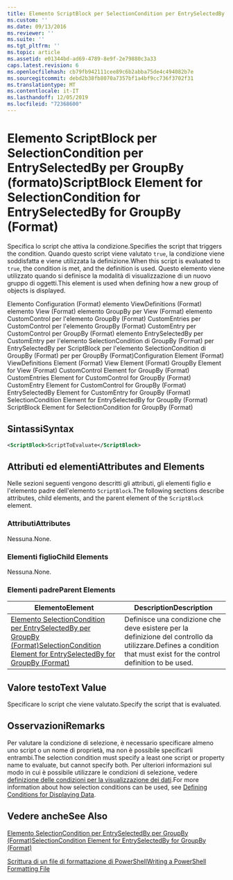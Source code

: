```yaml
---
title: Elemento ScriptBlock per SelectionCondition per EntrySelectedBy per GroupBy (Format) | Microsoft Docs
ms.custom: ''
ms.date: 09/13/2016
ms.reviewer: ''
ms.suite: ''
ms.tgt_pltfrm: ''
ms.topic: article
ms.assetid: e01344bd-ad69-4789-8e9f-2e79880c3a33
caps.latest.revision: 6
ms.openlocfilehash: cb79fb942111cee89c6b2abba75de4c494082b7e
ms.sourcegitcommit: debd2b38fb8070a7357bf1a4bf9cc736f3702f31
ms.translationtype: MT
ms.contentlocale: it-IT
ms.lasthandoff: 12/05/2019
ms.locfileid: "72368600"
---
```

# <a name="scriptblock-element-for-selectioncondition-for-entryselectedby-for-groupby-format"></a><span data-ttu-id="25a87-102">Elemento ScriptBlock per SelectionCondition per EntrySelectedBy per GroupBy (formato)</span><span class="sxs-lookup"><span data-stu-id="25a87-102">ScriptBlock Element for SelectionCondition for EntrySelectedBy for GroupBy (Format)</span></span>

<span data-ttu-id="25a87-103">Specifica lo script che attiva la condizione.</span><span class="sxs-lookup"><span data-stu-id="25a87-103">Specifies the script that triggers the condition.</span></span> <span data-ttu-id="25a87-104">Quando questo script viene valutato `true`, la condizione viene soddisfatta e viene utilizzata la definizione.</span><span class="sxs-lookup"><span data-stu-id="25a87-104">When this script is evaluated to `true`, the condition is met, and the definition is used.</span></span> <span data-ttu-id="25a87-105">Questo elemento viene utilizzato quando si definisce la modalità di visualizzazione di un nuovo gruppo di oggetti.</span><span class="sxs-lookup"><span data-stu-id="25a87-105">This element is used when defining how a new group of objects is displayed.</span></span>

<span data-ttu-id="25a87-106">Elemento Configuration (Format) elemento ViewDefinitions (Format) elemento View (Format) elemento GroupBy per View (Format) elemento CustomControl per l'elemento GroupBy (Format) CustomEntries per CustomControl per l'elemento GroupBy (Format) CustomEntry per CustomControl per GroupBy (Format) elemento EntrySelectedBy per CustomEntry per l'elemento SelectionCondition di GroupBy (Format) per EntrySelectedBy per ScriptBlock per l'elemento SelectionCondition di GroupBy (Format) per per GroupBy (Format)</span><span class="sxs-lookup"><span data-stu-id="25a87-106">Configuration Element (Format) ViewDefinitions Element (Format) View Element (Format) GroupBy Element for View (Format) CustomControl Element for GroupBy (Format) CustomEntries Element for CustomControl for GroupBy (Format) CustomEntry Element for CustomControl for GroupBy (Format) EntrySelectedBy Element for CustomEntry for GroupBy (Format) SelectionCondition Element for EntrySelectedBy for GroupBy (Format) ScriptBlock Element for SelectionCondition for GroupBy (Format)</span></span>

## <a name="syntax"></a><span data-ttu-id="25a87-107">Sintassi</span><span class="sxs-lookup"><span data-stu-id="25a87-107">Syntax</span></span>

```xml
<ScriptBlock>ScriptToEvaluate</ScriptBlock>
```

## <a name="attributes-and-elements"></a><span data-ttu-id="25a87-108">Attributi ed elementi</span><span class="sxs-lookup"><span data-stu-id="25a87-108">Attributes and Elements</span></span>

<span data-ttu-id="25a87-109">Nelle sezioni seguenti vengono descritti gli attributi, gli elementi figlio e l'elemento padre dell'elemento `ScriptBlock`.</span><span class="sxs-lookup"><span data-stu-id="25a87-109">The following sections describe attributes, child elements, and the parent element of the `ScriptBlock` element.</span></span>

### <a name="attributes"></a><span data-ttu-id="25a87-110">Attributi</span><span class="sxs-lookup"><span data-stu-id="25a87-110">Attributes</span></span>

<span data-ttu-id="25a87-111">Nessuna.</span><span class="sxs-lookup"><span data-stu-id="25a87-111">None.</span></span>

### <a name="child-elements"></a><span data-ttu-id="25a87-112">Elementi figlio</span><span class="sxs-lookup"><span data-stu-id="25a87-112">Child Elements</span></span>

<span data-ttu-id="25a87-113">Nessuna.</span><span class="sxs-lookup"><span data-stu-id="25a87-113">None.</span></span>

### <a name="parent-elements"></a><span data-ttu-id="25a87-114">Elementi padre</span><span class="sxs-lookup"><span data-stu-id="25a87-114">Parent Elements</span></span>

|<span data-ttu-id="25a87-115">Elemento</span><span class="sxs-lookup"><span data-stu-id="25a87-115">Element</span></span>|<span data-ttu-id="25a87-116">Description</span><span class="sxs-lookup"><span data-stu-id="25a87-116">Description</span></span>|
|-------------|-----------------|
|[<span data-ttu-id="25a87-117">Elemento SelectionCondition per EntrySelectedBy per GroupBy (Format)</span><span class="sxs-lookup"><span data-stu-id="25a87-117">SelectionCondition Element for EntrySelectedBy for GroupBy (Format)</span></span>](./selectioncondition-element-for-entryselectedby-for-groupby-format.md)|<span data-ttu-id="25a87-118">Definisce una condizione che deve esistere per la definizione del controllo da utilizzare.</span><span class="sxs-lookup"><span data-stu-id="25a87-118">Defines a condition that must exist for the control definition to be used.</span></span>|

## <a name="text-value"></a><span data-ttu-id="25a87-119">Valore testo</span><span class="sxs-lookup"><span data-stu-id="25a87-119">Text Value</span></span>

<span data-ttu-id="25a87-120">Specificare lo script che viene valutato.</span><span class="sxs-lookup"><span data-stu-id="25a87-120">Specify the script that is evaluated.</span></span>

## <a name="remarks"></a><span data-ttu-id="25a87-121">Osservazioni</span><span class="sxs-lookup"><span data-stu-id="25a87-121">Remarks</span></span>

<span data-ttu-id="25a87-122">Per valutare la condizione di selezione, è necessario specificare almeno uno script o un nome di proprietà, ma non è possibile specificarli entrambi.</span><span class="sxs-lookup"><span data-stu-id="25a87-122">The selection condition must specify a least one script or property name to evaluate, but cannot specify both.</span></span> <span data-ttu-id="25a87-123">Per ulteriori informazioni sul modo in cui è possibile utilizzare le condizioni di selezione, vedere [definizione delle condizioni per la visualizzazione dei dati](./defining-conditions-for-displaying-data.md).</span><span class="sxs-lookup"><span data-stu-id="25a87-123">For more information about how selection conditions can be used, see [Defining Conditions for Displaying Data](./defining-conditions-for-displaying-data.md).</span></span>

## <a name="see-also"></a><span data-ttu-id="25a87-124">Vedere anche</span><span class="sxs-lookup"><span data-stu-id="25a87-124">See Also</span></span>

[<span data-ttu-id="25a87-125">Elemento SelectionCondition per EntrySelectedBy per GroupBy (Format)</span><span class="sxs-lookup"><span data-stu-id="25a87-125">SelectionCondition Element for EntrySelectedBy for GroupBy (Format)</span></span>](./selectioncondition-element-for-entryselectedby-for-groupby-format.md)

[<span data-ttu-id="25a87-126">Scrittura di un file di formattazione di PowerShell</span><span class="sxs-lookup"><span data-stu-id="25a87-126">Writing a PowerShell Formatting File</span></span>](./writing-a-powershell-formatting-file.md)
